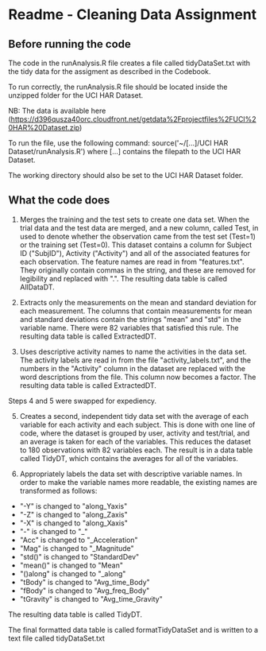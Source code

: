 
# Readme - Cleaning Data Assignment

## Before running the code

The code in the runAnalysis.R file creates a file called tidyDataSet.txt with the 
tidy data for the assigment as described in the Codebook.

To run correctly, the runAnalysis.R file should be located inside the unzipped folder for the UCI HAR Dataset.

NB: The data is available here (https://d396qusza40orc.cloudfront.net/getdata%2Fprojectfiles%2FUCI%20HAR%20Dataset.zip)

To run the file, use the following command:
source('~/[...]/UCI HAR Dataset/runAnalysis.R')
where [...] contains the filepath to the UCI HAR Dataset.

The working directory should also be set to the UCI HAR Dataset folder.

## What the code does

1. Merges the training and the test sets to create one data set. 
When the trial data and the test data are merged, and a new column, called Test, in used to denote whether the observation came from the test set (Test=1) or the training set (Test=0).
This dataset contains a column for Subject ID ("SubjID"), Activity ("Activity") and all of the associated features for each observation. The feature names are read in from "features.txt". They originally contain commas in the string, and these are removed for legibility and replaced with ".".
The resulting data table is called AllDataDT.

2. Extracts only the measurements on the mean and standard deviation for each measurement. The columns that contain measurements for mean and standard deviations contain the strings "mean" and "std" in the variable name. There were 82 variables that satisfied this rule. The resulting data table is called ExtractedDT.

3. Uses descriptive activity names to name the activities in the data set. The activity labels are read in from the file "activity_labels.txt", and the numbers in the "Activity" column in the dataset are replaced with the word descriptions from the file. This column now becomes a factor. The resulting data table is called ExtractedDT.

Steps 4 and 5 were swapped for expediency.

5. Creates a second, independent tidy data set with the average of each variable for each activity and each subject.
This is done with one line of code, where the dataset is grouped by user, activity and test/trial, and an average is taken for each of the variables. This reduces the dataset to 180 observations with 82 variables each. The result is in a data table called TidyDT, which contains the averages for all of the variables.

4. Appropriately labels the data set with descriptive variable names. 
In order to make the variable names more readable, the existing names are transformed as follows:
  * "-Y" is changed to "along_Yaxis"
  * "-Z" is changed to "along_Zaxis"
  * "-X" is changed to "along_Xaxis"
  * "-" is changed to "_"
  * "Acc" is changed to "_Acceleration"
  * "Mag" is changed to "_Magnitude"
  * "std()" is changed to "StandardDev"
  * "mean()" is changed to "Mean"
  * "()along" is changed to "_along"
  * "tBody" is changed to "Avg_time_Body"
  * "fBody" is changed to "Avg_freq_Body"
  * "tGravity" is changed to "Avg_time_Gravity"

The resulting data table is called TidyDT.

The final formatted data table is called formatTidyDataSet and is written to a text file called tidyDataSet.txt


